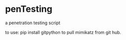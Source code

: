 # penTesting
a penetration testing script

to use:
pip install gitpython to pull mimikatz from git hub.
